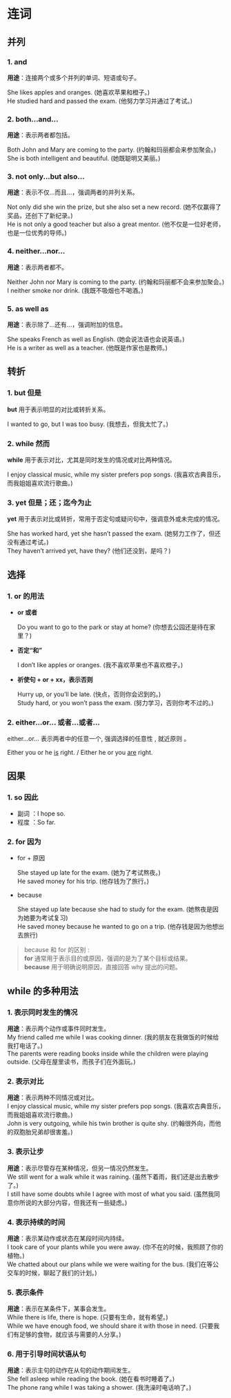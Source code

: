 # 连词

## 并列

### 1. and

**用途**：连接两个或多个并列的单词、短语或句子。<br/>

She likes apples and oranges. (她喜欢苹果和橙子。)<br/>
He studied hard and passed the exam. (他努力学习并通过了考试。)

### 2. both...and...

**用途**：表示两者都包括。<br/>

Both John and Mary are coming to the party. (约翰和玛丽都会来参加聚会。)<br/>
She is both intelligent and beautiful. (她既聪明又美丽。)

### 3. not only...but also...

**用途**：表示不仅...而且...，强调两者的并列关系。<br/>

Not only did she win the prize, but she also set a new record. (她不仅赢得了奖品，还创下了新纪录。)<br/>
He is not only a good teacher but also a great mentor. (他不仅是一位好老师，也是一位优秀的导师。)

### 4. neither...nor...

**用途**：表示两者都不。<br/>

Neither John nor Mary is coming to the party. (约翰和玛丽都不会来参加聚会。)<br/>
I neither smoke nor drink. (我既不吸烟也不喝酒。)

### 5. as well as

**用途**：表示除了...还有...，强调附加的信息。<br/>

She speaks French as well as English. (她会说法语也会说英语。)<br/>
He is a writer as well as a teacher. (他既是作家也是教师。)

## 转折

### 1. but 但是

**but** 用于表示明显的对比或转折关系。

I wanted to go, but I was too busy. (我想去，但我太忙了。)

### 2. while 然而

**while** 用于表示对比，尤其是同时发生的情况或对比两种情况。

I enjoy classical music, while my sister prefers pop songs. (我喜欢古典音乐，而我姐姐喜欢流行歌曲。)

### 3. yet 但是；还；迄今为止

**yet** 用于表示对比或转折，常用于否定句或疑问句中，强调意外或未完成的情况。<br/>

She has worked hard, yet she hasn’t passed the exam. (她努力工作了，但还没有通过考试。)<br/>
They haven’t arrived yet, have they? (他们还没到，是吗？)<br/>

## 选择

### 1. or 的用法

- **or 或者**

  Do you want to go to the park or stay at home? (你想去公园还是待在家里？)

- **否定“和”**

  I don’t like apples or oranges. (我不喜欢苹果也不喜欢橙子。)

- **祈使句 + or + xx，表示否则**

  Hurry up, or you’ll be late. (快点，否则你会迟到的。)<br/>
  Study hard, or you won’t pass the exam. (努力学习，否则你考不过的。)

### 2. either...or... 或者...或者...

either...or... 表示两者中的任意一个, 强调选择的任意性 , 就近原则 。 <br/>

Either you or he <u>is</u> right. / Either he or you <u>are</u> right. <br/>

## 因果

### 1. so 因此

- 副词 ：I hope so.
- 程度 ：So far.

### 2. for 因为

- for + 原因

  She stayed up late for the exam. (她为了考试熬夜。)<br/>
  He saved money for his trip. (他存钱为了旅行。)<br/>

- because

  She stayed up late because she had to study for the exam. (她熬夜是因为她要为考试复习)<br/>
  He saved money because he wanted to go on a trip. (他存钱是因为他想出去旅行)<br/>

> because 和 for 的区别 : <br/> **for** 通常用于表示目的或原因，强调的是为了某个目标或结果。<br/> **because** 用于明确说明原因，直接回答 why 提出的问题。

## while 的多种用法

### 1. 表示同时发生的情况

**用途**：表示两个动作或事件同时发生。<br/>
My friend called me while I was cooking dinner. (我的朋友在我做饭的时候给我打电话了。)<br/>
The parents were reading books inside while the children were playing outside. (父母在屋里读书，而孩子们在外面玩。)

### 2. 表示对比

**用途**：表示两种不同情况或对比。<br/>
I enjoy classical music, while my sister prefers pop songs. (我喜欢古典音乐，而我姐姐喜欢流行歌曲。)<br/>
John is very outgoing, while his twin brother is quite shy. (约翰很外向，而他的双胞胎兄弟却很害羞。)

### 3. 表示让步

**用途**：表示尽管存在某种情况，但另一情况仍然发生。<br/>
We still went for a walk while it was raining. (虽然下着雨，我们还是出去散步了。)<br/>
I still have some doubts while I agree with most of what you said. (虽然我同意你所说的大部分内容，但我还有一些疑虑。)

### 4. 表示持续的时间

**用途**：表示某动作或状态在某段时间内持续。<br/>
I took care of your plants while you were away. (你不在的时候，我照顾了你的植物。)<br/>
We chatted about our plans while we were waiting for the bus. (我们在等公交车的时候，聊起了我们的计划。)

### 5. 表示条件

**用途**：表示在某条件下，某事会发生。<br/>
While there is life, there is hope. (只要有生命，就有希望。)<br/>
While we have enough food, we should share it with those in need. (只要我们有足够的食物，就应该与需要的人分享。)

### 6. 用于引导时间状语从句

**用途**：表示主句的动作在从句的动作期间发生。<br/>
She fell asleep while reading the book. (她在看书时睡着了。)<br/>
The phone rang while I was taking a shower. (我洗澡时电话响了。)
